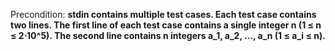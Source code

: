 Precondition: **stdin contains multiple test cases. Each test case contains two lines. The first line of each test case contains a single integer n (1 ≤ n ≤ 2⋅10^5). The second line contains n integers a_1, a_2, …, a_n (1 ≤ a_i ≤ n).**